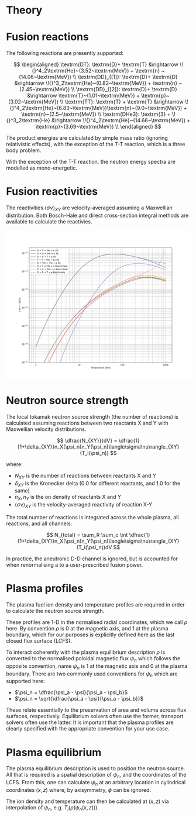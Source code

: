 # Theory

# Fusion reactions

The following reactions are presently supported:

$$
\begin{aligned}
\textrm{DT}: \textrm{D}+ \textrm{T} &\rightarrow \!{}^4_2\textrm{He}~(3.52~\textrm{MeV}) + \textrm{n} ~(14.06~\textrm{MeV}) \\
\textrm{DD}_{[1]}: \textrm{D}+ \textrm{D} &\rightarrow \!{}^3_2\textrm{He}~(0.82~\textrm{MeV}) + \textrm{n} ~(2.45~\textrm{MeV}) \\
\textrm{DD}_{[2]}: \textrm{D}+ \textrm{D} &\rightarrow \textrm{T}~(1.01~\textrm{MeV}) + \textrm{p}~(3.02~\textrm{MeV}) \\
\textrm{TT}: \textrm{T} + \textrm{T} &\rightarrow \!{}^4_2\textrm{He}~(6.83~\textrm{MeV})\textrm{n}~(9.0~\textrm{MeV}) + \textrm{n}~(2.5~\textrm{MeV}) \\
\textrm{DHe3}: \textrm{3} + \!{}^3_2\textrm{He} &\rightarrow \!{}^4_2\textrm{He}~(14.66~\textrm{MeV}) + \textrm{p}~(3.69~\textrm{MeV}) \\
\end{aligned}
$$

The product energies are calculated by simple mass ratio (ignoring relativistic effects), with the exception of the T-T reaction, which is a three body problem.

With the exception of the T-T reaction, the neutron energy spectra are modelled as mono-energetic.

# Fusion reactivities

The reactivities $\langle \sigma\nu\rangle_{XY}$ are velocity-averaged assuming a Maxwellian distribution. Both Bosch-Hale and direct cross-section integral methods are available to calculate the reactivies.

![](reactivities.svg)

# Neutron source strength

The local tokamak neutron source strength (the number of reactions) is calculated assuming reactions between two reactants X and Y with Maxwellian velocity distributions.

$$
\dfrac{N_{XY}}{dV} = \dfrac{1}{1+\delta_{XY}}n_X(\psi_n)n_Y(\psi_n)\langle\sigma\nu\rangle_{XY}(T_i(\psi_n))
$$

where:

* $N_{XY}$ is the number of reactions between reactants X and Y
* $\delta_{XY}$ is the Kronecker delta (0.0 for different reactants, and 1.0 for the same)
* $n_X, n_Y$ is the on density of reactants X and Y
* $\langle \sigma\nu\rangle_{XY}$ is the velocity-averaged reactivity of reaction X-Y

The total number of reactions is integrated across the whole plasma, all reactions, and all channels:

$$
N_{total} = \sum_R \sum_c \int \dfrac{1}{1+\delta_{XY}}n_X(\psi_n)n_Y(\psi_n)\langle\sigma\nu\rangle_{XY}(T_i(\psi_n))dV
$$

In practice, the aneutronic D-D channel is ignored, but is accounted for when renormalising a to a user-prescribed fusion power.

# Plasma profiles

The plasma fuel ion density and temperature profiles are required in order to calculate the neutron source strength.

These profiles are 1-D in the normalised radial coordinates, which we call $\rho$ here. By convention $\rho$ is 0 at the magnetic axis, and 1 at the plasma boundary, which for our purposes is explicitly defined here as the last closed flux surface (LCFS).

To interact coherently with the plasma equilibrium description $\rho$ is converted to the normalised poloidal magnetic flux $\psi_n$ which follows the opposite convention, name $\psi_n$ is 1 at the magnetic axis and 0 at the plasma boundary. There are two commonly used conventions for $\psi_n$ which are supported here:

* $\psi_n = \dfrac{\psi_a - \psi}{\psi_a - \psi_b}$
* $\psi_n = \sqrt{\dfrac{\psi_a - \psi}{\psi_a - \psi_b}}$

These relate essentially to the preservation of area and volume across flux surfaces, respectively. Equilibrium solvers often use the former, transport solvers often use the latter. It is important that the plasma profiles are clearly specified with the appropriate convention for your use case.

# Plasma equilibrium

The plasma equilibrium description is used to position the neutron source. All that is required is a spatial description of $\psi_n$, and the coordinates of the LCFS. From this, one can calculate $\psi_n$ at an arbitrary location in cylindrical coordinates $(x, z)$ where, by axisymmetry, $\phi$ can be ignored.

The ion density and temperature can then be calculated at $(x, z)$ via interpolation of $\psi_n$, e.g. $T_i(\rho(\psi_n(x, z)))$.
